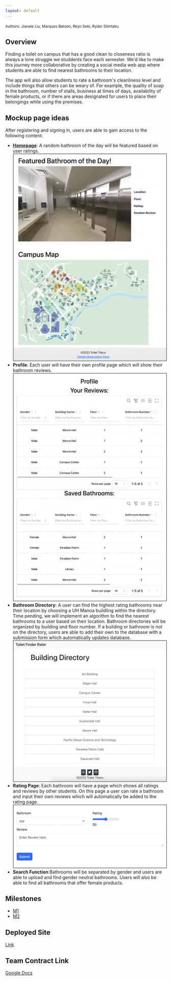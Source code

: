 ```yaml
---
layout: default
---
```


<small>
Authors:
Jianele Liu, Marques Batoon, Reyn Seki, Ryder Shintaku
</small>


## Overview 

Finding a toilet on campus that has a good clean to closeness ratio is always a lone struggle we studdents face each semester. We'd like to make this journey more collaborative by creating a social media web app where students are able to find nearest bathrooms to their location. 

The app will also allow students to rate a bathroom's cleanliness level and include things that others can be weary of. For example, the quality of soap in the bathroom, number of stalls, business at times of days, availability of female products, or if there are areas designated for users to place their belongings while using the premises.


## Mockup page ideas

After registering and signing in, users are able to gain access to the following content:
- **[Homepage](http://64.225.0.50/)**: A random bathroom of the day will be featured based on user ratings.
  <img src="/assets/img/homepage_2.png" style="border: 2px solid  gray;">
- **Profile**: Each user will have their own profile page which will show their bathroom reviews.
  <img src="/assets/img/profile_2.png" style="border: 2px solid  gray;">
- **Bathroom Directory**: A user can find the highest rating bathrooms near their location by choosing a UH Manoa buildling within the directory. Time pending, we will implement an algorithm to find the nearest bathrooms to a user based on their location. Bathroom directories will be organized by building and floor number. If a building or bathroom is not on the directory, users are able to add their own to the database with a submission form which automatically updates database.
  <img src="/assets/img/directory.png" style="border: 2px solid  gray;">
- **Rating Page**: Each bathroom will have a page which shows all ratings and reviews by other students. On this page a user can rate a bathroom and input their own reviews which will automatically be added to the rating page.
  <img src="/assets/img/rating_2.png" style="border: 2px solid  gray;">
- **Search Function**:Bathrooms will be separated by gender and users are able to upload and find gender neutral bathrooms. Users will also be able to find all bathrooms that offer female products.

## Milestones
- [M1](https://github.com/orgs/toilet-titans/projects/1)
- [M2](https://github.com/orgs/toilet-titans/projects/2)

## Deployed Site
[Link](http://64.225.0.50/)

## Team Contract Link
[Google Docs](https://docs.google.com/document/d/14pBRniZ6KHrZOEJFxB_emzIQQTUT-btge485rYyElhs)


<!--
### Small image

![Octocat](https://github.githubassets.com/images/icons/emoji/octocat.png)

### Large image

![Branching](https://guides.github.com/activities/hello-world/branching.png)
-->
